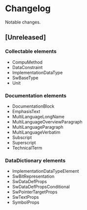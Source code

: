 # Changelog

Notable changes.

## [Unreleased]

### Collectable elements

* CompuMethod
* DataConstraint
* ImplementationDataType
* SwBaseType
* Unit

### Documentation elements

* DocumentationBlock
* EmphasisText
* MultiLanguageLongName
* MultiLanguageOverviewParagraph
* MultiLanguageParagraph
* MultiLanguageVerbatim
* Subscript
* Superscript
* TechnicalTerm

### DataDictionary elements

* ImplementationDataTypeElement
* SwBitRepresentation
* SwDataDefProps
* SwDataDefPropsConditional
* SwPointerTargetProps
* SwTextProps
* SymbolProps
